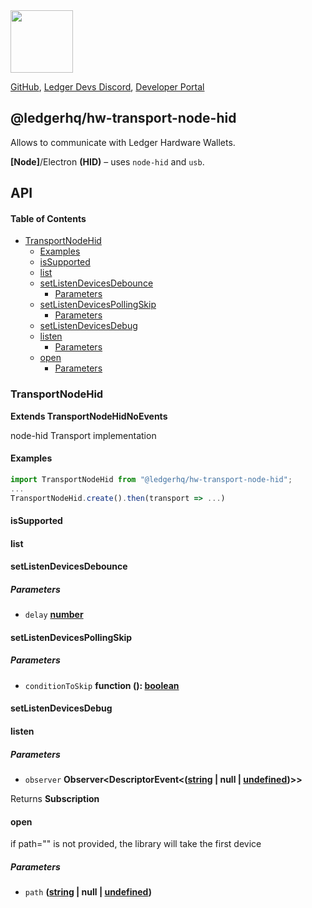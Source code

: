 <img src="https://user-images.githubusercontent.com/4631227/191834116-59cf590e-25cc-4956-ae5c-812ea464f324.png" height="100" />

[GitHub](https://github.com/LedgerHQ/ledger-live/),
[Ledger Devs Discord](https://developers.ledger.com/discord-pro),
[Developer Portal](https://developers.ledger.com/)

## @ledgerhq/hw-transport-node-hid

Allows to communicate with Ledger Hardware Wallets.

**\[Node]**/Electron **(HID)** – uses `node-hid` and `usb`.

## API

<!-- Generated by documentation.js. Update this documentation by updating the source code. -->

#### Table of Contents

*   [TransportNodeHid](#transportnodehid)
    *   [Examples](#examples)
    *   [isSupported](#issupported)
    *   [list](#list)
    *   [setListenDevicesDebounce](#setlistendevicesdebounce)
        *   [Parameters](#parameters)
    *   [setListenDevicesPollingSkip](#setlistendevicespollingskip)
        *   [Parameters](#parameters-1)
    *   [setListenDevicesDebug](#setlistendevicesdebug)
    *   [listen](#listen)
        *   [Parameters](#parameters-2)
    *   [open](#open)
        *   [Parameters](#parameters-3)

### TransportNodeHid

**Extends TransportNodeHidNoEvents**

node-hid Transport implementation

#### Examples

```javascript
import TransportNodeHid from "@ledgerhq/hw-transport-node-hid";
...
TransportNodeHid.create().then(transport => ...)
```

#### isSupported

#### list

#### setListenDevicesDebounce

##### Parameters

*   `delay` **[number](https://developer.mozilla.org/docs/Web/JavaScript/Reference/Global_Objects/Number)** 

#### setListenDevicesPollingSkip

##### Parameters

*   `conditionToSkip` **function (): [boolean](https://developer.mozilla.org/docs/Web/JavaScript/Reference/Global_Objects/Boolean)** 

#### setListenDevicesDebug

#### listen

##### Parameters

*   `observer` **Observer\<DescriptorEvent<([string](https://developer.mozilla.org/docs/Web/JavaScript/Reference/Global_Objects/String) | null | [undefined](https://developer.mozilla.org/docs/Web/JavaScript/Reference/Global_Objects/undefined))>>** 

Returns **Subscription** 

#### open

if path="" is not provided, the library will take the first device

##### Parameters

*   `path` **([string](https://developer.mozilla.org/docs/Web/JavaScript/Reference/Global_Objects/String) | null | [undefined](https://developer.mozilla.org/docs/Web/JavaScript/Reference/Global_Objects/undefined))** 
